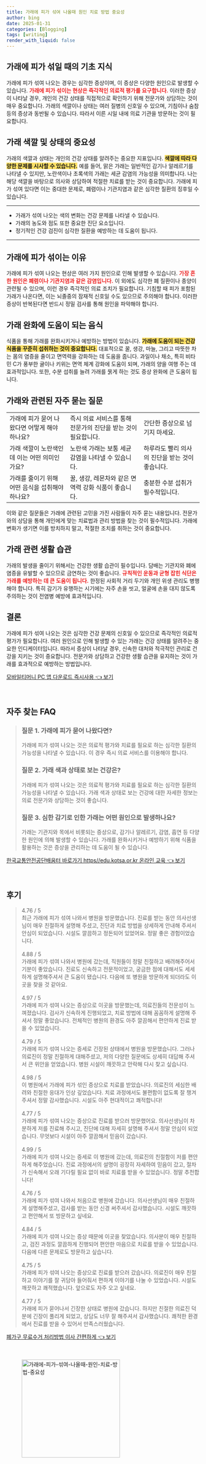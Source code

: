 ```yaml
---
title: 가래에 피가 섞여 나올때 원인 치료 방법 중요성
author: bing
date: 2025-01-31
categories: [Blogging]
tags: [writing]
render_with_liquid: false
---
```



<h2 id='가래에 피가 섞일 때의 기초 지식'>가래에 피가 섞일 때의 기초 지식</h2>

<p>가래에 피가 섞여 나오는 경우는 심각한 증상이며, 이 증상은 다양한 원인으로 발생할 수 있습니다. <b><span style="color: #ee2323;">가래에 피가 섞이는 현상은 즉각적인 의료적 평가를 요구합니다.</span></b> 이러한 증상이 나타날 경우, 개인의 건강 상태를 직접적으로 확인하기 위해 전문가와 상담하는 것이 매우 중요합니다. 가래의 색깔이나 상태는 여러 질병의 신호일 수 있으며, 기침이나 숨참 등의 증상과 동반될 수 있습니다. 따라서 이른 시일 내에 의료 기관을 방문하는 것이 필요합니다.</p>

<h2 id='가래 색깔 및 상태의 중요성'>가래 색깔 및 상태의 중요성</h2>

<p>가래의 색깔과 상태는 개인의 건강 상태를 알려주는 중요한 지표입니다. <b><span style="background-color: #ffe066;">색깔에 따라 다양한 문제를 시사할 수 있습니다.</span></b> 예를 들어, 맑은 가래는 일반적인 감기나 알레르기를 나타낼 수 있지만, 노란색이나 초록색의 가래는 세균 감염의 가능성을 의미합니다. 나는 해당 색깔을 바탕으로 의사와 상담하여 적절한 치료를 받는 것이 중요합니다. 가래에 피가 섞여 있다면 이는 중대한 문제로, 폐렴이나 기관지염과 같은 심각한 질환의 징후일 수 있습니다.</p>

<hr />

<ul>
    <li>가래가 섞여 나오는 색의 변화는 건강 문제를 나타낼 수 있습니다.</li>
    <li>가래의 농도와 점도 또한 중요한 진단 요소입니다.</li>
    <li>정기적인 건강 검진이 심각한 질환을 예방하는 데 도움이 됩니다.</li>
</ul>

<hr />

<h2 id='가래에 피가 섞이는 이유'>가래에 피가 섞이는 이유</h2>

<p>가래에 피가 섞여 나오는 현상은 여러 가지 원인으로 인해 발생할 수 있습니다. <b><span style="color: #ee2323;">가장 흔한 원인은 폐렴이나 기관지염과 같은 감염입니다.</span></b> 이 외에도 심각한 폐 질환이나 종양이 관련될 수 있으며, 이런 경우 즉각적인 의료 조치가 필요합니다. 기침할 때 피가 포함된 가래가 나온다면, 이는 뇌졸중의 잠재적 신호일 수도 있으므로 주의해야 합니다. 이러한 증상이 반복된다면 반드시 정밀 검사를 통해 원인을 파악해야 합니다.</p>

<h2 id='가래 완화에 도움이 되는 음식'>가래 완화에 도움이 되는 음식</h2>

<p>식품을 통해 가래를 완화시키거나 예방하는 방법이 있습니다. <b><span style="background-color: #ffe066;">가래에 도움이 되는 건강식품을 꾸준히 섭취하는 것이 중요합니다.</span></b> 대표적으로 꿀, 생강, 마늘, 그리고 따뜻한 차는 몸의 염증을 줄이고 면역력을 강화하는 데 도움을 줍니다. 과일이나 채소, 특히 비타민 C가 풍부한 귤이나 키위는 면역 체계 강화에 도움이 되며, 가래의 양을 여행 주는 데 효과적입니다. 또한, 수분 섭취를 늘려 가래를 묽게 하는 것도 증상 완화에 큰 도움이 됩니다.</p>

<h2 id='가래와 관련된 자주 묻는 질문'>가래와 관련된 자주 묻는 질문</h2>

<table>
    <tr>
        <td>가래에 피가 묻어 나왔다면 어떻게 해야 하나요?</td>
        <td>즉시 의료 서비스를 통해 전문가의 진단을 받는 것이 필요합니다.</td>
        <td>간단한 증상으로 넘기지 마세요.</td>
    </tr>
    <tr>
        <td>가래 색깔이 노란색인데 이는 어떤 의미인가요?</td>
        <td>노란색 가래는 보통 세균 감염을 나타낼 수 있습니다.</td>
        <td>하루라도 빨리 의사의 진단을 받는 것이 좋습니다.</td>
    </tr>
    <tr>
        <td>가래를 줄이기 위해 어떤 음식을 섭취해야 하나요?</td>
        <td>꿀, 생강, 레몬차와 같은 면역력 강화 식품이 좋습니다.</td>
        <td>충분한 수분 섭취가 필수적입니다.</td>
    </tr>
</table>

<p>이와 같은 질문들은 가래에 관련된 고민을 가진 사람들이 자주 묻는 내용입니다. 전문가와의 상담을 통해 개인에게 맞는 치료법과 관리 방법을 찾는 것이 필수적입니다. 가래에 변화가 생기면 이를 방치하지 말고, 적절한 조치를 취하는 것이 중요합니다.</p>

<h2 id='가래 관련 생활 습관'>가래 관련 생활 습관</h2>

<p>가래의 발생을 줄이기 위해서는 건강한 생활 습관이 필수입니다. 담배는 기관지와 폐에 염증을 유발할 수 있으므로 금연하는 것이 좋습니다. <b><span style="color: #ee2323;">규칙적인 운동과 균형 잡힌 식단은 가래를 예방하는 데 큰 도움이 됩니다.</span></b> 한정된 사회적 거리 두기와 개인 위생 관리도 병행해야 합니다. 특히 감기가 유행하는 시기에는 자주 손을 씻고, 얼굴에 손을 대지 않도록 주의하는 것이 전염병 예방에 효과적입니다.</p>

<h2 id='결론'>결론</h2>

<p>가래에 피가 섞여 나오는 것은 심각한 건강 문제의 신호일 수 있으므로 즉각적인 의료적 평가가 필요합니다. 여러 원인으로 인해 발생할 수 있는 가래는 건강 상태를 알려주는 중요한 인디케이터입니다. 따라서 증상이 나타날 경우, 신속한 대처와 적극적인 관리로 건강을 지키는 것이 중요합니다. 전문가와 상담하고 건강한 생활 습관을 유지하는 것이 가래를 효과적으로 예방하는 방법입니다.</p>


<p><a class="click-button" title="모바일티머니 PC 앱 다운로드 즉시사용" href="https://yellowplanner.github.io/posts/%EB%AA%A8%EB%B0%94%EC%9D%BC%ED%8B%B0%EB%A8%B8%EB%8B%88-PC-%EC%95%B1-%EB%8B%A4%EC%9A%B4%EB%A1%9C%EB%93%9C-%EC%A6%89%EC%8B%9C%EC%82%AC%EC%9A%A9/" rel="dofollow">모바일티머니 PC 앱 다운로드 즉시사용 👈 보기</a></p><br>
<h2 id='자주_찾는_FAQ'>자주 찾는 FAQ</h2>
<div itemscope="" itemtype="https://schema.org/FAQPage"> 
<blockquote> 
<div itemscope="" itemprop="mainEntity" itemtype="https://schema.org/Question"> 
<h3 itemprop="name">질문 1. 가래에 피가 묻어 나왔다면?</h3> 
<div itemscope="" itemprop="acceptedAnswer" itemtype="https://schema.org/Answer"> 
<span itemprop="text"> 
<p>가래에 피가 섞여 나오는 것은 의료적 평가와 치료를 필요로 하는 심각한 질환의 가능성을 나타낼 수 있습니다. 이 경우 즉시 의료 서비스를 이용해야 합니다.</p> 
</span> 
</div> 
</div> 

<div itemscope="" itemprop="mainEntity" itemtype="https://schema.org/Question"> 
<h3 itemprop="name">질문 2. 가래 색과 상태로 보는 건강은?</h3> 
<div itemscope="" itemprop="acceptedAnswer" itemtype="https://schema.org/Answer"> 
<span itemprop="text"> 
<p>가래에 피가 섞여 나오는 것은 의료적 평가와 치료를 필요로 하는 심각한 질환의 가능성을 나타낼 수 있습니다. 가래 색과 상태로 보는 건강에 대한 자세한 정보는 의료 전문가와 상담하는 것이 좋습니다.</p> 
</span> 
</div> 
</div> 

<div itemscope="" itemprop="mainEntity" itemtype="https://schema.org/Question"> 
<h3 itemprop="name">질문 3. 심한 감기로 인한 가래는 어떤 원인으로 발생하나요?</h3> 
<div itemscope="" itemprop="acceptedAnswer" itemtype="https://schema.org/Answer"> 
<span itemprop="text"> 
<p>가래는 기관지와 목에서 비롯되는 증상으로, 감기나 알레르기, 감염, 흡연 등 다양한 원인에 의해 발생할 수 있습니다. 가래를 완화시키거나 예방하기 위해 식품을 활용하는 것은 증상을 관리하는 데 도움이 될 수 있습니다.</p> 
</span> 
</div> 
</div> 

</blockquote> 
</div>
<p><a class="click-button" title="한국교통안전공단배움터 바로가기 https//edu.kotsa.or.kr 온라인 교육" href="https://yellowplanner.github.io/posts/%ED%95%9C%EA%B5%AD%EA%B5%90%ED%86%B5%EC%95%88%EC%A0%84%EA%B3%B5%EB%8B%A8%EB%B0%B0%EC%9B%80%ED%84%B0-%EB%B0%94%EB%A1%9C%EA%B0%80%EA%B8%B0-httpsedu.kotsa.or.kr-%EC%98%A8%EB%9D%BC%EC%9D%B8-%EA%B5%90%EC%9C%A1/" rel="dofollow">한국교통안전공단배움터 바로가기 https//edu.kotsa.or.kr 온라인 교육 👈 보기</a></p><br>
<h2 id='후기'>후기</h2>
<div itemscope itemtype="https://schema.org/Product">
  <blockquote>
  <div itemprop="review" itemscope itemtype="https://schema.org/Review">
      <div itemprop="reviewRating" itemscope itemtype="https://schema.org/Rating"> <span itemprop="ratingValue">4.76</span> / <span itemprop="bestRating">5</span> </div>
      <span itemprop="reviewBody">최근 가래에 피가 섞여 나와서 병원을 방문했습니다. 진료를 받는 동안 의사선생님이 매우 친절하게 설명해 주셨고, 진단과 치료 방법을 상세하게 안내해 주셔서 안심이 되었습니다. 시설도 깔끔하고 정돈되어 있었어요. 정말 좋은 경험이었습니다.</span>
  </div>
  <br>
  <div itemprop="review" itemscope itemtype="https://schema.org/Review">
      <div itemprop="reviewRating" itemscope itemtype="https://schema.org/Rating"> <span itemprop="ratingValue">4.88</span> / <span itemprop="bestRating">5</span> </div>
      <span itemprop="reviewBody">가래에 피가 섞여 나와서 병원에 갔는데, 직원들이 정말 친절하고 배려해주어서 기분이 좋았습니다. 진료도 신속하고 전문적이었고, 궁금한 점에 대해서도 세세하게 설명해주셔서 큰 도움이 됐습니다. 다음에 또 병원을 방문하게 되더라도 이곳을 찾을 것 같아요.</span>
  </div>
  <br>
  <div itemprop="review" itemscope itemtype="https://schema.org/Review">
      <div itemprop="reviewRating" itemscope itemtype="https://schema.org/Rating"> <span itemprop="ratingValue">4.97</span> / <span itemprop="bestRating">5</span> </div>
      <span itemprop="reviewBody">가래에 피가 섞여 나오는 증상으로 이곳을 방문했는데, 의료진들의 전문성이 느껴졌습니다. 검사가 신속하게 진행되었고, 치료 방법에 대해 꼼꼼하게 설명해 주셔서 정말 좋았습니다. 전체적인 병원의 환경도 아주 깔끔해서 편안하게 진료 받을 수 있었습니다.</span>
  </div>
  <br>
  <div itemprop="review" itemscope itemtype="https://schema.org/Review">
      <div itemprop="reviewRating" itemscope itemtype="https://schema.org/Rating"> <span itemprop="ratingValue">4.79</span> / <span itemprop="bestRating">5</span> </div>
      <span itemprop="reviewBody">가래에 피가 섞여 나오는 증세로 긴장된 상태에서 병원을 방문했습니다. 그러나 의료진이 정말 친절하게 대해주셨고, 저의 다양한 질문에도 상세히 대답해 주셔서 큰 위안을 얻었습니다. 병원 시설이 깨끗하고 안락해 다시 찾고 싶습니다.</span>
  </div>
  <br>
  <div itemprop="review" itemscope itemtype="https://schema.org/Review">
      <div itemprop="reviewRating" itemscope itemtype="https://schema.org/Rating"> <span itemprop="ratingValue">4.98</span> / <span itemprop="bestRating">5</span> </div>
      <span itemprop="reviewBody">이 병원에서 가래에 피가 섞인 증상으로 치료를 받았습니다. 의료진의 세심한 배려와 친절한 응대가 인상 깊었습니다. 치료 과정에서도 불편함이 없도록 잘 챙겨주셔서 정말 감사했습니다. 시설도 아주 현대적이고 쾌적합니다!</span>
  </div>
  <br>
  <div itemprop="review" itemscope itemtype="https://schema.org/Review">
      <div itemprop="reviewRating" itemscope itemtype="https://schema.org/Rating"> <span itemprop="ratingValue">4.77</span> / <span itemprop="bestRating">5</span> </div>
      <span itemprop="reviewBody">가래에 피가 섞여 나오는 증상으로 진료를 받으러 방문했어요. 의사선생님이 차분하게 저를 진료해 주시고, 진단에 대해 자세히 설명해 주셔서 정말 안심이 되었습니다. 무엇보다 시설이 아주 깔끔해서 믿음이 갔습니다.</span>
  </div>
  <br>
  <div itemprop="review" itemscope itemtype="https://schema.org/Review">
      <div itemprop="reviewRating" itemscope itemtype="https://schema.org/Rating"> <span itemprop="ratingValue">4.99</span> / <span itemprop="bestRating">5</span> </div>
      <span itemprop="reviewBody">가래에 피가 섞여 나오는 증세로 이 병원에 갔는데, 의료진의 친절함이 저를 편안하게 해주었습니다. 진료 과정에서의 설명이 굉장히 자세하여 믿음이 갔고, 절차가 신속해서 오래 기다릴 필요 없이 바로 치료를 받을 수 있었습니다. 정말 추천합니다!</span>
  </div>
  <br>
  <div itemprop="review" itemscope itemtype="https://schema.org/Review">
      <div itemprop="reviewRating" itemscope itemtype="https://schema.org/Rating"> <span itemprop="ratingValue">4.76</span> / <span itemprop="bestRating">5</span> </div>
      <span itemprop="reviewBody">가래에 피가 섞여 나와서 처음으로 병원에 갔습니다. 의사선생님이 매우 친절하게 설명해주셨고, 검사를 받는 동안 신경 써주셔서 감사했습니다. 시설도 깨끗하고 편안해서 또 방문하고 싶네요.</span>
  </div>
  <br>
  <div itemprop="review" itemscope itemtype="https://schema.org/Review">
      <div itemprop="reviewRating" itemscope itemtype="https://schema.org/Rating"> <span itemprop="ratingValue">4.84</span> / <span itemprop="bestRating">5</span> </div>
      <span itemprop="reviewBody">가래에 피가 섞여 나오는 증상 때문에 이곳을 찾았습니다. 의사분이 매우 친절하고, 검진 과정도 깔끔하게 진행되어 편안한 마음으로 치료를 받을 수 있었습니다. 다음에 다른 문제로도 방문하고 싶습니다.</span>
  </div>
  <br>
  <div itemprop="review" itemscope itemtype="https://schema.org/Review">
      <div itemprop="reviewRating" itemscope itemtype="https://schema.org/Rating"> <span itemprop="ratingValue">4.75</span> / <span itemprop="bestRating">5</span> </div>
      <span itemprop="reviewBody">가래에 피가 섞여 나오는 증상으로 진료를 받으러 갔습니다. 의료진이 매우 친절하고 이야기를 잘 귀담아 들어줘서 편하게 이야기를 나눌 수 있었습니다. 시설도 깨끗하고 쾌적했습니다. 앞으로도 자주 오고 싶네요.</span>
  </div>
  <br>
  <div itemprop="review" itemscope itemtype="https://schema.org/Review">
      <div itemprop="reviewRating" itemscope itemtype="https://schema.org/Rating"> <span itemprop="ratingValue">4.77</span> / <span itemprop="bestRating">5</span> </div>
      <span itemprop="reviewBody">가래에 피가 묻어나서 긴장한 상태로 병원에 갔습니다. 하지만 친절한 의료진 덕분에 긴장이 풀리게 되었고, 상담도 너무 잘 해주셔서 감사했습니다. 쾌적한 환경에서 진료를 받을 수 있어서 만족스러웠습니다.</span>
  </div>
  </blockquote>
</div>
<p><a class="click-button" title="폐가구 무료수거 처리방법 이사 간편하게" href="https://yellowplanner.github.io/posts/%ED%8F%90%EA%B0%80%EA%B5%AC-%EB%AC%B4%EB%A3%8C%EC%88%98%EA%B1%B0-%EC%B2%98%EB%A6%AC%EB%B0%A9%EB%B2%95-%EC%9D%B4%EC%82%AC-%EA%B0%84%ED%8E%B8%ED%95%98%EA%B2%8C/" rel="dofollow">폐가구 무료수거 처리방법 이사 간편하게 👈 보기</a></p><br>
<figure class="image"><img src="https://yellowplanner.github.io/assets/img/thumbnail/가래에-피가-섞여-나올때-원인-치료-방법-중요성.webp" alt="가래에-피가-섞여-나올때-원인-치료-방법-중요성" width="256" height="256"></figure>
